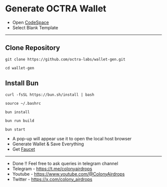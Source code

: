 # Generate OCTRA Wallet
- Open [CodeSpace](https://github.com/codespaces)
- Select Blank Template
---
## Clone Repository
```
git clone https://github.com/octra-labs/wallet-gen.git
```
```
cd wallet-gen
```
## Install Bun
```
curl -fsSL https://bun.sh/install | bash
```
```
source ~/.bashrc
```
```
bun install
```
```
bun run build
```
```
bun start
```
- A pop-up will appear use it to open the local host browser
- Generate Wallet & Save Everything
- Get [Faucet](https://faucet.octra.network)

---
- Done !! Feel free to ask queries in telegram channel
- Telegram - https://t.me/colonyairdrops
- Youtube - https://www.youtube.com/@ColonyAirdrops
- Twitter - https://x.com/colony_airdrops

